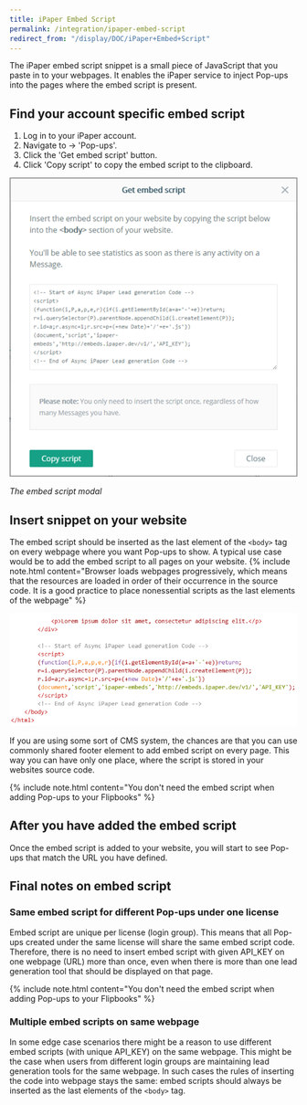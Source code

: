 ```yaml
---
title: iPaper Embed Script
permalink: /integration/ipaper-embed-script
redirect_from: "/display/DOC/iPaper+Embed+Script"
---
```


The iPaper embed script snippet is a small piece of JavaScript that you paste in to your webpages. It enables the iPaper service to inject Pop-ups into the pages where the embed script is present.

## Find your account specific embed script

1. Log in to your iPaper account.
2. Navigate to → 'Pop-ups'.
3. Click the 'Get embed script' button.
4. Click 'Copy script' to copy the embed script to the clipboard.

<img src="/images/embed-script-1.png" style="max-width:100%;max-height:100%"/>

*The embed script modal*

## Insert snippet on your website

The embed script should be inserted as the last element of the ```<body>``` tag on every webpage where you want Pop-ups to show. A typical use case would be to add the embed script to all pages on your website.
{% include note.html content="Browser loads webpages progressively, which means that the resources are loaded in order of their occurrence in the source code. It is a good practice to place nonessential scripts as the last elements of the webpage" %}

<img src="/images/embed-script-2.png" style="max-width:100%;max-height:100%"/>

If you are using some sort of CMS system, the chances are that you can use commonly shared footer element to add embed script on every page. This way you can have only one place, where the script is stored in your websites source code.

{% include note.html content="You don't need the embed script when adding Pop-ups to your Flipbooks" %}

## After you have added the embed script

Once the embed script is added to your website, you will start to see Pop-ups that match the URL you have defined.

## Final notes on embed script

### Same embed script for different Pop-ups under one license

Embed script are unique per license (login group). This means that all Pop-ups created under the same license will share the same embed script code. Therefore, there is no need to insert embed script with given API_KEY on one webpage (URL) more than once, even when there is more than one lead generation tool that should be displayed on that page.

{% include note.html content="You don't need the embed script when adding Pop-ups to your Flipbooks" %}

### Multiple embed scripts on same webpage

In some edge case scenarios there might be a reason to use different embed scripts (with unique API_KEY) on the same webpage. This might be the case when users from different login groups are maintaining lead generation tools for the same webpage. In such cases the rules of inserting the code into webpage stays the same: embed scripts should always be inserted as the last elements of the ```<body>``` tag.
